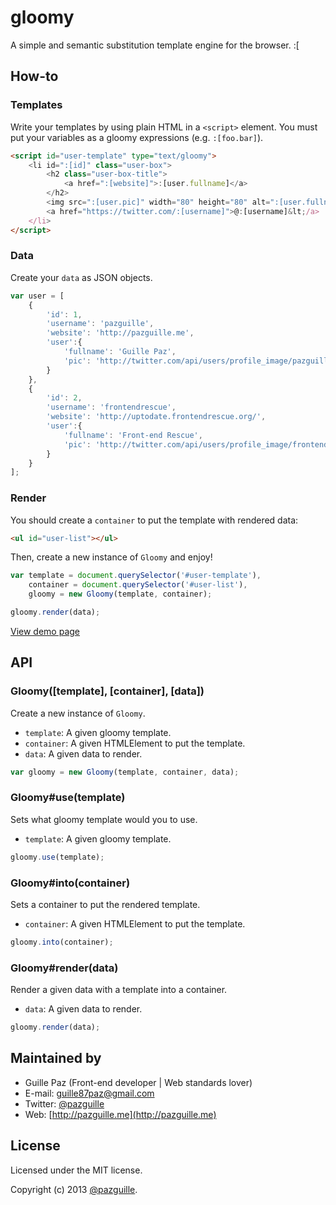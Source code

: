 # gloomy

A simple and semantic substitution template engine for the browser. :[

## How-to

### Templates
Write your templates by using plain HTML in a `<script>` element. You must put your variables as a gloomy expressions (e.g. `:[foo.bar]`).

```html
<script id="user-template" type="text/gloomy">
    <li id=":[id]" class="user-box">
        <h2 class="user-box-title">
            <a href=":[website]">:[user.fullname]</a>
        </h2>
        <img src=":[user.pic]" width="80" height="80" alt=":[user.fullname]" class="user-box-avatar">
        <a href="https://twitter.com/:[username]">@:[username]&lt;/a>
    </li>
</script>
```

### Data
Create your `data` as JSON objects.

```js
var user = [
    {
        'id': 1,
        'username': 'pazguille',
        'website': 'http://pazguille.me',
        'user':{
            'fullname': 'Guille Paz',
            'pic': 'http://twitter.com/api/users/profile_image/pazguille?size=bigger'
        }
    },
    {
        'id': 2,
        'username': 'frontendrescue',
        'website': 'http://uptodate.frontendrescue.org/',
        'user':{
            'fullname': 'Front-end Rescue',
            'pic': 'http://twitter.com/api/users/profile_image/frontendrescue?size=bigger'
        }
    }
];
```

### Render

You should create a `container` to put the template with rendered data:
```html
<ul id="user-list"></ul>
```

Then, create a new instance of `Gloomy` and enjoy!

```js
var template = document.querySelector('#user-template'),
    container = document.querySelector('#user-list'),
    gloomy = new Gloomy(template, container);

gloomy.render(data);
```

[View demo page](http://pazguille.github.io/gloomy/)

## API

### Gloomy([template], [container], [data])
Create a new instance of `Gloomy`.
- `template`: A given gloomy template.
- `container`: A given HTMLElement to put the template.
- `data`: A given data to render.

```js
var gloomy = new Gloomy(template, container, data);
```

### Gloomy#use(template)
Sets what gloomy template would you to use.
- `template`: A given gloomy template.

```js
gloomy.use(template);
```

### Gloomy#into(container)
Sets a container to put the rendered template.
- `container`: A given HTMLElement to put the template.

```js
gloomy.into(container);
```

### Gloomy#render(data)
Render a given data with a template into a container.
- `data`: A given data to render.

```js
gloomy.render(data);
```

## Maintained by
- Guille Paz (Front-end developer | Web standards lover)
- E-mail: [guille87paz@gmail.com](mailto:guille87paz@gmail.com)
- Twitter: [@pazguille](http://twitter.com/pazguille)
- Web: [http://pazguille.me](http://pazguille.me)

## License
Licensed under the MIT license.

Copyright (c) 2013 [@pazguille](http://twitter.com/pazguille).
